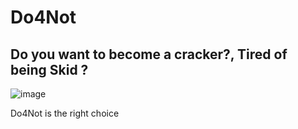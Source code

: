 # Do4Not

Do you want to become a cracker?, Tired of being Skid ?
------------------------------

![image](https://github.com/876N/Do4Not/assets/133999409/d25b0ccd-6c5c-4cea-aefe-e57264145981)

Do4Not is the right choice
